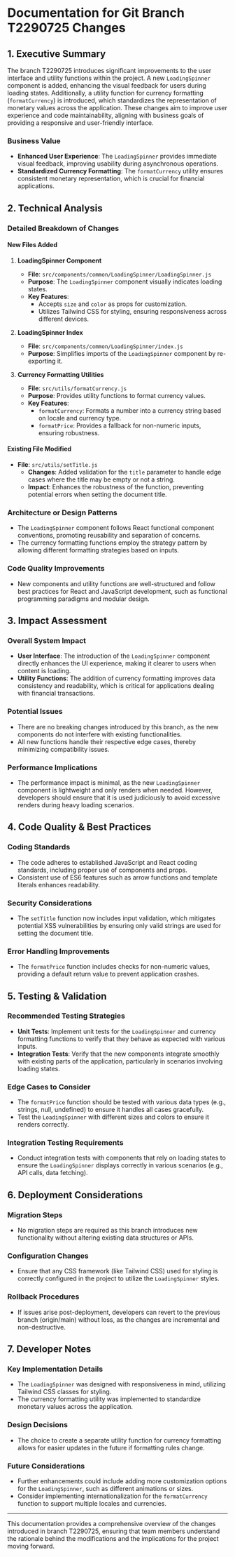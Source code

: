 # Documentation for Git Branch T2290725 Changes

## 1. Executive Summary
The branch T2290725 introduces significant improvements to the user interface and utility functions within the project. A new `LoadingSpinner` component is added, enhancing the visual feedback for users during loading states. Additionally, a utility function for currency formatting (`formatCurrency`) is introduced, which standardizes the representation of monetary values across the application. These changes aim to improve user experience and code maintainability, aligning with business goals of providing a responsive and user-friendly interface.

### Business Value
- **Enhanced User Experience**: The `LoadingSpinner` provides immediate visual feedback, improving usability during asynchronous operations.
- **Standardized Currency Formatting**: The `formatCurrency` utility ensures consistent monetary representation, which is crucial for financial applications.

## 2. Technical Analysis

### Detailed Breakdown of Changes

#### New Files Added

1. **LoadingSpinner Component**
   - **File**: `src/components/common/LoadingSpinner/LoadingSpinner.js`
   - **Purpose**: The `LoadingSpinner` component visually indicates loading states.
   - **Key Features**:
     - Accepts `size` and `color` as props for customization.
     - Utilizes Tailwind CSS for styling, ensuring responsiveness across different devices.

2. **LoadingSpinner Index**
   - **File**: `src/components/common/LoadingSpinner/index.js`
   - **Purpose**: Simplifies imports of the `LoadingSpinner` component by re-exporting it.

3. **Currency Formatting Utilities**
   - **File**: `src/utils/formatCurrency.js`
   - **Purpose**: Provides utility functions to format currency values.
   - **Key Features**:
     - `formatCurrency`: Formats a number into a currency string based on locale and currency type.
     - `formatPrice`: Provides a fallback for non-numeric inputs, ensuring robustness.

#### Existing File Modified

- **File**: `src/utils/setTitle.js`
  - **Changes**: Added validation for the `title` parameter to handle edge cases where the title may be empty or not a string.
  - **Impact**: Enhances the robustness of the function, preventing potential errors when setting the document title.

### Architecture or Design Patterns
- The `LoadingSpinner` component follows React functional component conventions, promoting reusability and separation of concerns.
- The currency formatting functions employ the strategy pattern by allowing different formatting strategies based on inputs.

### Code Quality Improvements
- New components and utility functions are well-structured and follow best practices for React and JavaScript development, such as functional programming paradigms and modular design.

## 3. Impact Assessment

### Overall System Impact
- **User Interface**: The introduction of the `LoadingSpinner` component directly enhances the UI experience, making it clearer to users when content is loading.
- **Utility Functions**: The addition of currency formatting improves data consistency and readability, which is critical for applications dealing with financial transactions.

### Potential Issues
- There are no breaking changes introduced by this branch, as the new components do not interfere with existing functionalities.
- All new functions handle their respective edge cases, thereby minimizing compatibility issues.

### Performance Implications
- The performance impact is minimal, as the new `LoadingSpinner` component is lightweight and only renders when needed. However, developers should ensure that it is used judiciously to avoid excessive renders during heavy loading scenarios.

## 4. Code Quality & Best Practices

### Coding Standards
- The code adheres to established JavaScript and React coding standards, including proper use of components and props.
- Consistent use of ES6 features such as arrow functions and template literals enhances readability.

### Security Considerations
- The `setTitle` function now includes input validation, which mitigates potential XSS vulnerabilities by ensuring only valid strings are used for setting the document title.

### Error Handling Improvements
- The `formatPrice` function includes checks for non-numeric values, providing a default return value to prevent application crashes.

## 5. Testing & Validation

### Recommended Testing Strategies
- **Unit Tests**: Implement unit tests for the `LoadingSpinner` and currency formatting functions to verify that they behave as expected with various inputs.
- **Integration Tests**: Verify that the new components integrate smoothly with existing parts of the application, particularly in scenarios involving loading states.

### Edge Cases to Consider
- The `formatPrice` function should be tested with various data types (e.g., strings, null, undefined) to ensure it handles all cases gracefully.
- Test the `LoadingSpinner` with different sizes and colors to ensure it renders correctly.

### Integration Testing Requirements
- Conduct integration tests with components that rely on loading states to ensure the `LoadingSpinner` displays correctly in various scenarios (e.g., API calls, data fetching).

## 6. Deployment Considerations

### Migration Steps
- No migration steps are required as this branch introduces new functionality without altering existing data structures or APIs.

### Configuration Changes
- Ensure that any CSS framework (like Tailwind CSS) used for styling is correctly configured in the project to utilize the `LoadingSpinner` styles.

### Rollback Procedures
- If issues arise post-deployment, developers can revert to the previous branch (origin/main) without loss, as the changes are incremental and non-destructive.

## 7. Developer Notes

### Key Implementation Details
- The `LoadingSpinner` was designed with responsiveness in mind, utilizing Tailwind CSS classes for styling.
- The currency formatting utility was implemented to standardize monetary values across the application.

### Design Decisions
- The choice to create a separate utility function for currency formatting allows for easier updates in the future if formatting rules change.

### Future Considerations
- Further enhancements could include adding more customization options for the `LoadingSpinner`, such as different animations or sizes.
- Consider implementing internationalization for the `formatCurrency` function to support multiple locales and currencies.

---

This documentation provides a comprehensive overview of the changes introduced in branch T2290725, ensuring that team members understand the rationale behind the modifications and the implications for the project moving forward.